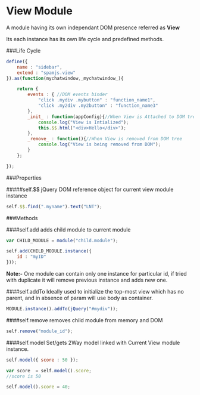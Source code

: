 # View Module


A module having its own independant DOM presence referred as **View**

Its each instance has its own life cycle and predefined methods.

###Life Cycle
```javascript
define({
    name : "sidebar",
    extend : "spamjs.view"
}).as(function(mychatwindow,_mychatwindow_){

    return {
        events : { //DOM events binder
            "click .mydiv .mybutton" : "function_name1",
            "click .my2div .my2button" : "function_name3"
        },
        _init_ : function(appConfig){//When View is Attached to DOM tree
            console.log("View is Intialized");
            this.$$.html("<div>Hello</div>");
        },
        _remove_ : function(){//When View is removed from DOM tree
            console.log("View is being removed from DOM");
        }
    };

});
```

###Properties

#####self.$$
jQuery DOM reference object for current view module instance
```javascript
self.$$.find(".myname").text("LNT");

```


###Methods

####self.add
adds child module to current module
```javascript
var CHILD_MODULE = module("child.module");

self.add(CHILD_MODULE.instance({
    id : "myID"
}));

```
**Note:-** One module can contain only one instance for particular id, if tried with duplicate it will remove previous instance and adds new one.

####self.addTo
Ideally used to initialize the top-most view which has no parent, and in absence of param will use body as container.
```javascript
MODULE.instance().addTo(jQuery("#mydiv"));
```

####self.remove
removes child module from memory and DOM
```javascript
self.remove("module_id");
```

####self.model
Set/gets 2Way model linked with Current View module instance.
```javascript
self.model({ score : 50 });

var score  = self.model().score;
//score is 50

self.model().score = 40;

```








